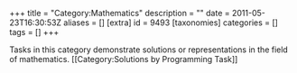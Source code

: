 +++
title = "Category:Mathematics"
description = ""
date = 2011-05-23T16:30:53Z
aliases = []
[extra]
id = 9493
[taxonomies]
categories = []
tags = []
+++

Tasks in this category demonstrate solutions or representations in the field of mathematics.
[[Category:Solutions by Programming Task]]
